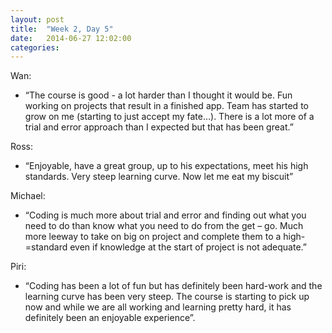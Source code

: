 ```yaml
---
layout: post
title:  "Week 2, Day 5"
date:   2014-06-27 12:02:00
categories:
---
```



Wan:
- “The course is good - a lot harder than I thought it would be. Fun working on projects that result in a finished app. Team has started to grow on me (starting to just accept my fate…). There is a lot more of a trial and error approach than I expected but that has been great.”

Ross:
- “Enjoyable, have a great group, up to his expectations, meet his high standards. Very steep learning curve. Now let me eat my biscuit”

Michael:

- “Coding is much more about trial and error and finding out what you need to do than know what you need to do from the get – go. Much more leeway to take on big on project and complete them to a high-=standard even if knowledge at the start of project is not adequate.”

Piri:

- “Coding has been a lot of fun but has definitely been hard-work and the learning curve has been very steep. The course is starting to pick up now and while we are all working and learning pretty hard, it has definitely been an enjoyable experience”.
